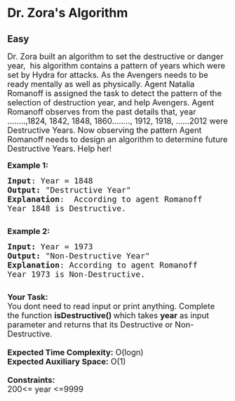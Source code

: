# Dr. Zora's Algorithm
## Easy
<div class="problems_problem_content__Xm_eO"><p><span style="font-size:18px">Dr. Zora built an algorithm to set the destructive&nbsp;or danger year,&nbsp; his algorithm contains a pattern of years which were set by Hydra for attacks.&nbsp;As the Avengers needs to be ready mentally as well as physically. Agent Natalia Romanoff is assigned the task to detect the pattern of the selection of destruction year, and help Avengers. Agent Romanoff observes from the past details that, year ........,1824, 1842, 1848, 1860........, 1912, 1918, ......2012 were Destructive Years. Now observing the pattern Agent Romanoff needs to design an algorithm to determine future Destructive Years. Help her!&nbsp;&nbsp;&nbsp; </span><br>
<br>
<span style="font-size:18px"><strong>Example 1:</strong></span></p>

<pre><span style="font-size:18px"><strong>Input</strong>: Year = 1848 
<strong>Output:</strong>&nbsp;"Destructive Year"</span><span style="font-size:18px">&nbsp;
<strong>Explanation</strong>:  According to agent Romanoff
Year 1848 is Destructive.</span>
</pre>

<p><br>
<span style="font-size:18px"><strong>Example 2:</strong></span></p>

<pre><span style="font-size:18px"><strong>Input: </strong>Year = 1973
<strong>Output:&nbsp;</strong>"Non-Destructive Year"
<strong>Explanation</strong>: According to agent Romanoff
Year 1973 is Non-Destructive. 
</span></pre>

<p><br>
<span style="font-size:18px"><strong>Your Task:&nbsp;&nbsp;</strong><br>
You dont need to read input or print anything. Complete the function <strong>isDestructive()&nbsp;</strong>which takes <strong>year</strong>&nbsp;as input parameter and returns that its Destructive or Non-Destructive.<br>
<br>
<strong>Expected Time Complexity:</strong> O(logn)<br>
<strong>Expected Auxiliary Space:</strong> O(1)<br>
<br>
<strong>Constraints:</strong><br>
200&lt;= year&nbsp;&lt;=9999</span></p>
</div>